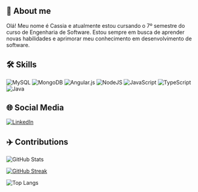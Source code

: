 ## 🚀 About me
Olá! Meu nome é Cassia e atualmente estou cursando o 7º semestre do curso de Engenharia de Software. Estou sempre em busca de aprender novas habilidades e aprimorar meu conhecimento em desenvolvimento de software. 

## 🛠 Skills

![MySQL](https://img.shields.io/badge/mysql-4479A1.svg?style=for-the-badge&logo=mysql&logoColor=white)
![MongoDB](https://img.shields.io/badge/MongoDB-%234ea94b.svg?style=for-the-badge&logo=mongodb&logoColor=white)
![Angular.js](https://img.shields.io/badge/angular.js-%23E23237.svg?style=for-the-badge&logo=angularjs&logoColor=white)
![NodeJS](https://img.shields.io/badge/node.js-6DA55F?style=for-the-badge&logo=node.js&logoColor=white)
![JavaScript](https://img.shields.io/badge/javascript-%23323330.svg?style=for-the-badge&logo=javascript&logoColor=%23F7DF1E)
![TypeScript](https://img.shields.io/badge/typescript-%23007ACC.svg?style=for-the-badge&logo=typescript&logoColor=white)
![Java](https://img.shields.io/badge/mysql-4479A1.svg?style=for-the-badge&logo=mysql&logoColor=white)


## 🌐 Social Media

[![LinkedIn](https://img.shields.io/badge/LinkedIn-000?style=for-the-badge&logo=linkedin&logoColor=0E76A8)](https://www.linkedin.com/in/cassia-basso1/)


## ✈️ Contributions

![GitHub Stats](https://github-readme-stats.vercel.app/api?username=cassiab13&theme=transparent&bg_color=000&show_icons=true&icon_color=30A3DC&title_color=FFDC00&text_color=FFF)



[![GitHub Streak](https://streak-stats.demolab.com?user=cassiab13&theme=gruvbox&locale=pt_BR)](https://git.io/streak-stats)


![Top Langs](https://github-readme-stats-git-masterrstaa-rickstaa.vercel.app/api/top-langs/?username=almangr&bg_color=000&title_color=FFDC00&text_color=FFF)
